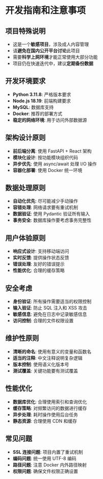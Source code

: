 # 开发指南和注意事项

## 项目特殊说明
- 这是一个**敏感项目**，涉及成人内容管理
- 请**避免在国内公开平台讨论**此项目
- 需要**科学上网环境**才能正常使用大部分功能
- 项目仍在快速迭代中，建议**定期备份数据**

## 开发环境要求
- **Python 3.11.8**: 严格版本要求
- **Node.js 18.19**: 前端构建要求
- **MySQL**: 数据库支持
- **Docker**: 推荐的部署方式
- **稳定的网络环境**: 用于访问外部数据源

## 架构设计原则
- **前后端分离**: 使用 FastAPI + React 架构
- **模块化设计**: 按功能模块组织代码
- **异步优先**: 使用 async/await 处理 I/O 操作
- **容器化部署**: 使用 Docker 统一环境

## 数据处理原则
- **自动化优先**: 尽可能减少手动操作
- **容错处理**: 网络请求要有重试机制
- **数据验证**: 使用 Pydantic 验证所有输入
- **事务安全**: 数据库操作要考虑事务完整性

## 用户体验原则
- **响应式设计**: 支持移动端访问
- **实时反馈**: 提供操作状态反馈
- **错误处理**: 友好的错误提示
- **性能优化**: 合理的缓存策略

## 安全考虑
- **身份验证**: 所有操作需要适当的权限控制
- **输入验证**: 防止 SQL 注入和 XSS 攻击
- **敏感信息**: 避免在日志中记录敏感信息
- **访问控制**: 合理的文件权限设置

## 维护性原则
- **清晰的命名**: 使用有意义的变量和函数名
- **适当的注释**: 中文注释说明复杂逻辑
- **版本控制**: 使用语义化版本号
- **测试覆盖**: 关键功能要有测试覆盖

## 性能优化
- **数据库优化**: 合理使用索引和查询优化
- **缓存策略**: 对频繁访问的数据进行缓存
- **异步处理**: 耗时操作使用后台任务
- **静态资源**: 合理使用 CDN 和缓存

## 常见问题
- **SSL 连接问题**: 项目内置了重试机制
- **编码问题**: 统一使用 UTF-8 编码
- **路径问题**: 注意 Docker 内外路径映射
- **权限问题**: 确保文件权限正确设置
